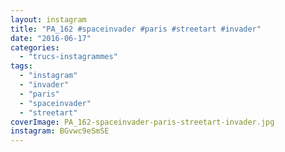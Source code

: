 ```yaml
---
layout: instagram
title: "PA_162 #spaceinvader #paris #streetart #invader"
date: "2016-06-17"
categories: 
  - "trucs-instagrammes"
tags: 
  - "instagram"
  - "invader"
  - "paris"
  - "spaceinvader"
  - "streetart"
coverImage: PA_162-spaceinvader-paris-streetart-invader.jpg
instagram: BGvwc9eSmSE
---
```

